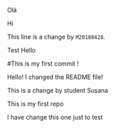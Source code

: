 
Olá


Hi

This line is a change by `M20180428`.


Test
Hello


#This is my first commit !


Hello! I changed the README file!


This is a change by student Susana

This is my first repo


I have change this one just to test
>
